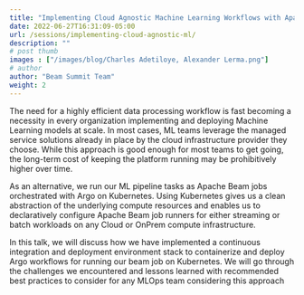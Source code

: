 ```yaml
---
title: "Implementing Cloud Agnostic Machine Learning Workflows with Apache Beam on Kubernetes"
date: 2022-06-27T16:31:09-05:00
url: /sessions/implementing-cloud-agnostic-ml/
description: ""
# post thumb
images : ["/images/blog/Charles Adetiloye, Alexander Lerma.png"]
# author
author: "Beam Summit Team"
weight: 2
---
```


The need for a highly efficient data processing workflow is fast becoming a necessity in every organization implementing and deploying Machine Learning models at scale. In most cases, ML teams leverage the managed service solutions already in place by the cloud infrastructure provider they choose. While this approach is good enough for most teams to get going, the long-term cost of keeping the platform running may be prohibitively higher over time.

As an alternative, we run our ML pipeline tasks as Apache Beam jobs orchestrated with Argo on Kubernetes. Using Kubernetes gives us a clean abstraction of the underlying compute resources and enables us to declaratively configure Apache Beam job runners for either streaming or batch workloads on any Cloud or OnPrem compute infrastructure.

In this talk, we will discuss how we have implemented a continuous integration and deployment environment stack to containerize and deploy Argo workflows for running our beam job on Kubernetes. We will go through the challenges we encountered and lessons learned with recommended best practices to consider for any MLOps team considering this approach